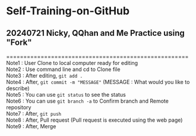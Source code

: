 # Self-Training-on-GitHub

## 20240721 Nicky, QQhan and Me Practice using "Fork"
=====================================================\
Note1 : User Clone to local computer ready for editing\
Note2 : Use command line and cd to Clone file\
Note3 : After editing, `git add .`\
Note4 : After, `git commit -m "MESSAGE"` (MESSAGE : What would you like to describe)\
Note5 : You can use `git status` to see the status\
Note6 : You can use `git branch -a` to Confirm branch and Remote repository\
Note7 : After, `git push`\
Note8 : After, Pull request (Pull request is executed using the web page)\
Note9 : After, Merge

